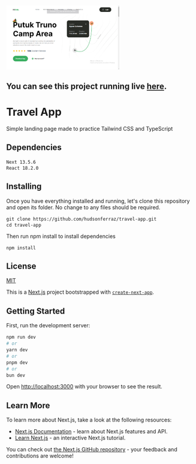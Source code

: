 <img src="/public/app.png" width="60%" height="60%"/>

## You can see this project running live [here](https://hudsonferraz.github.io/travel-app/).

# Travel App

Simple landing page made to practice Tailwind CSS and TypeScript

## Dependencies

```
Next 13.5.6
React 18.2.0
```

## Installing

Once you have everything installed and running, let's clone this repository and open its folder. No change to any files should be required.

```
git clone https://github.com/hudsonferraz/travel-app.git
cd travel-app
```

Then run npm install to install dependencies

```
npm install
```

## License

[MIT](https://choosealicense.com/licenses/mit/)

This is a [Next.js](https://nextjs.org/) project bootstrapped with [`create-next-app`](https://github.com/vercel/next.js/tree/canary/packages/create-next-app).

## Getting Started

First, run the development server:

```bash
npm run dev
# or
yarn dev
# or
pnpm dev
# or
bun dev
```

Open [http://localhost:3000](http://localhost:3000) with your browser to see the result.

## Learn More

To learn more about Next.js, take a look at the following resources:

- [Next.js Documentation](https://nextjs.org/docs) - learn about Next.js features and API.
- [Learn Next.js](https://nextjs.org/learn) - an interactive Next.js tutorial.

You can check out [the Next.js GitHub repository](https://github.com/vercel/next.js/) - your feedback and contributions are welcome!
